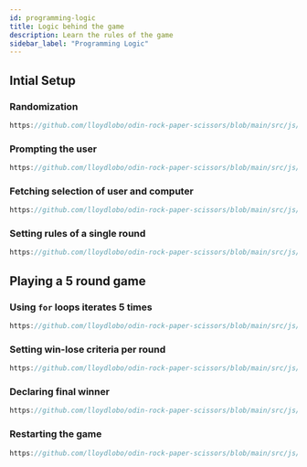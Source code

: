 ```yaml
---
id: programming-logic
title: Logic behind the game
description: Learn the rules of the game
sidebar_label: "Programming Logic"
---
```


## Intial Setup

### Randomization

```js reference
https://github.com/lloydlobo/odin-rock-paper-scissors/blob/main/src/js/main.js#L1-L7
```

### Prompting the user

```js reference
https://github.com/lloydlobo/odin-rock-paper-scissors/blob/main/src/js/main.js#L9-L19
```

### Fetching selection of user and computer

```js reference
https://github.com/lloydlobo/odin-rock-paper-scissors/blob/main/src/js/main.js#L21-L29
```

### Setting rules of a single round

```js reference
https://github.com/lloydlobo/odin-rock-paper-scissors/blob/main/src/js/main.js#L31-L49
```

## Playing a 5 round game

### Using `for` loops iterates 5 times

```js reference
https://github.com/lloydlobo/odin-rock-paper-scissors/blob/main/src/js/main.js#L62-L72
```

### Setting win-lose criteria per round

```js reference
https://github.com/lloydlobo/odin-rock-paper-scissors/blob/main/src/js/main.js#L73-L82
```

### Declaring final winner

```js reference
https://github.com/lloydlobo/odin-rock-paper-scissors/blob/main/src/js/main.js#L84-L98
```

### Restarting the game

```js reference
https://github.com/lloydlobo/odin-rock-paper-scissors/blob/main/src/js/main.js#L100-L111
```
